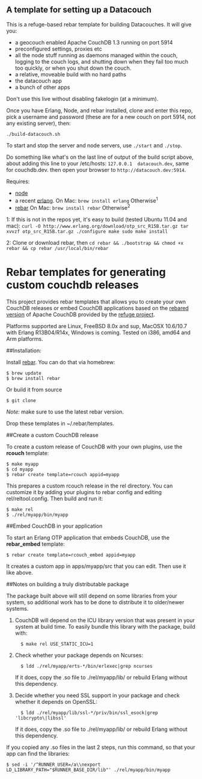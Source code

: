 ## A template for setting up a Datacouch


This is a refuge-based rebar template for building Datacouches. 
It will give you:

 - a geocouch enabled Apache CouchDB 1.3 running on port 5914
 - preconfigured settings, proxies etc
 - all the node stuff running as daemons managed within
   the couch, logging to the couch logs, and shutting down when
   they fail too much too quickly, or when you shut down the couch.
 - a relative, moveable build with no hard paths
 - the datacouch app
 - a bunch of other apps

Don't use this live without disabling fakelogin (at a minimum).

Once you have Erlang, Node, and rebar installed, clone and enter this 
repo, pick a username and password (these are for a new couch on port
5914, not any existing server), then:

`./build-datacouch.sh`

To start and stop the server and node servers, use `./start` and `./stop`.

Do something like what's on the last line of output of the build script above, 
about adding this line to your /etc/hosts: `127.0.0.1  datacouch.dev`, 
same for couchdb.dev. then open your browser to `http://datacouch.dev:5914`.

Requires:

 - [node](http://nodejs.org)
 - a recent [erlang](http://www.erlang.org/). 
   On Mac: `brew install erlang`
   Otherwise<sup>1</sup>
 - [rebar](https://github.com/basho/rebar)
   On Mac: `brew install rebar`
   Otherwise<sup>2</sup>


1: If this is not in the repos yet, it's easy to build 
(tested Ubuntu 11.04 and mac):
`curl -O http://www.erlang.org/download/otp_src_R15B.tar.gz
tar xvvzf otp_src_R15B.tar.gz
./configure
make
sudo make install`

2: Clone or download rebar, then 
`cd rebar &&
./bootstrap &&
chmod +x rebar &&
cp rebar /usr/local/bin/rebar`
  

# Rebar templates for generating custom couchdb releases 

This project provides rebar templates that allows you to create your own
CouchDB releases or embed CouchDB applications based on the [rebared
version](https://github.com/refuge/rcouch) of Apache CouchDB provided by the [refuge
project](http://refuge.io). 

Platforms supported are Linux, FreeBSD 8.0x and sup, MacOSX 10.6/10.7
with Erlang R13B04/R14x, Windows is coming. Tested on i386, amd64 and
Arm platforms.

##Installation:

Install [rebar](https://github.com/basho/rebar). You can do that via
homebrew:

    $ brew update
    $ brew install rebar

Or build it from source

    $ git clone

*Note:* make sure to use the latest rebar version.

Drop these templates in ~/.rebar/templates.

    
##Create a custom CouchDB release

To create a custom release of CouchDB with your own plugins, use the
**rcouch** template:

    $ make myapp
    $ cd myapp
    $ rebar create template=rcouch appid=myapp


This prepares a custom rcouch release in the rel directory. You can
customize it by adding your plugins to rebar config and editing
rel/reltool.config. Then build and run it:

    $ make rel
    $ ./rel/myapp/bin/myapp

##Embed CouchDB in your application

To start an Erlang OTP application that embeds CouchDB, use the
**rebar_embed** template:

    $ rebar create template=rcouch_embed appid=myapp

It creates a custom app in apps/myapp/src that you can edit. Then use it
like above.

##Notes on building a truly distributable package

The package built above will still depend on some libraries from your
system, so additional work has to be done to distribute it to
older/newer systems.

1. CouchDB will depend on the ICU library version that was present in
   your system at build time. To easily bundle this library with the
   package, build with:

         $ make rel USE_STATIC_ICU=1

1. Check whether your package depends on Ncurses:

         $ ldd ./rel/myapp/erts-*/bin/erlexec|grep ncurses

    If it does, copy the .so file to ./rel/myapp/lib/ or rebuild Erlang
    without this dependency.

1. Decide whether you need SSL support in your package and check whether it
   depends on OpenSSL:

         $ ldd ./rel/myapp/lib/ssl-*/priv/bin/ssl_esock|grep 'libcrypto\|libssl'

    If it does, copy the .so file to ./rel/myapp/lib/ or rebuild Erlang
    without this dependency.

If you copied any .so files in the last 2 steps, run this command, so
that your app can find the libraries:

    $ sed -i '/^RUNNER_USER=/a\\nexport LD_LIBRARY_PATH="$RUNNER_BASE_DIR/lib"' ./rel/myapp/bin/myapp

